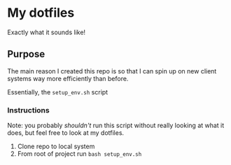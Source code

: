 # My dotfiles

Exactly what it sounds like!

## Purpose

The main reason I created this repo is so that I can spin up on new client systems way more efficiently than before.

Essentially, the `setup_env.sh` script

### Instructions

Note: you probably _shouldn't_ run this script without really looking at what it does, but feel free to look at my dotfiles.

1. Clone repo to local system
2. From root of project run `bash setup_env.sh`
